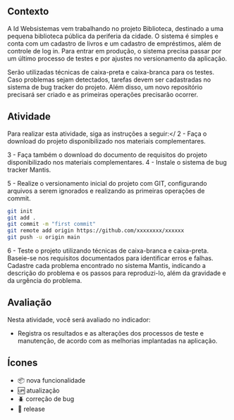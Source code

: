 ##  Contexto

A Id Websistemas vem trabalhando no projeto Biblioteca, destinado a uma pequena biblioteca pública da periferia da cidade. O sistema é simples e conta com um cadastro de livros e um cadastro de empréstimos, além de controle de log in. Para entrar em produção, o sistema precisa passar por um último processo de testes e por ajustes no versionamento da aplicação.
 
Serão utilizadas técnicas de caixa-preta e caixa-branca para os testes. Caso problemas sejam detectados, tarefas devem ser cadastradas no sistema de bug tracker do projeto. Além disso, um novo repositório precisará ser criado e as primeiras operações precisarão ocorrer.

## Atividade
Para realizar esta atividade, siga as instruções a seguir:</
2 - Faça o download do projeto disponibilizado nos materiais complementares.

3 - Faça também o download do documento de requisitos do projeto disponibilizado nos materiais complementares.
4 - Instale o sistema de bug tracker Mantis.


5 - Realize o versionamento inicial do projeto com GIT, configurando arquivos a serem ignorados e realizando as primeiras operações de commit.
```bash
git init
git add .
git commit -m "first commit"
git remote add origin https://github.com/xxxxxxxx/xxxxxx
git push -u origin main
```
6 - Teste o projeto utilizando técnicas de caixa-branca e caixa-preta. Baseie-se nos requisitos documentados para identificar erros e falhas.
Cadastre cada problema encontrado no sistema Mantis, indicando a descrição do problema e os passos para reproduzi-lo, além da gravidade e da urgência do problema.

## Avaliação
Nesta atividade, você será avaliado no indicador:
 - Registra os resultados e as alterações dos processos de teste e manutenção, de acordo com as melhorias implantadas na aplicação.

 ## Ícones

- :package: nova funcionalidade
- :up: atualização
- :beetle: correção de bug
- :checkered_flag: release
